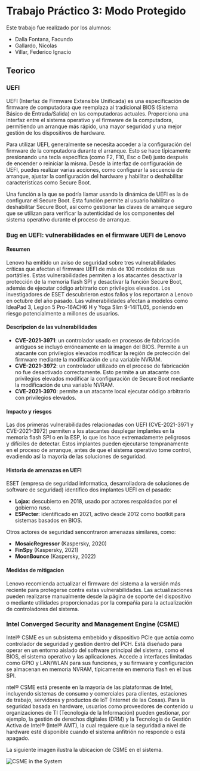 # Trabajo Práctico 3: Modo Protegido

Este trabajo fue realizado por los alumnos:

- Dalla Fontana, Facundo
- Gallardo, Nicolas
- Villar, Federico Ignacio

## Teorico

### UEFI

UEFI (Interfaz de Firmware Extensible Unificada) es una especificación de firmware de computadora que reemplaza al tradicional BIOS (Sistema Básico de Entrada/Salida) en las computadoras actuales. Proporciona una interfaz entre el sistema operativo y el firmware de la computadora, permitiendo un arranque más rápido, una mayor seguridad y una mejor gestión de los dispositivos de hardware.

Para utilizar UEFI, generalmente se necesita acceder a la configuración del firmware de la computadora durante el arranque. Esto se hace típicamente presionando una tecla específica (como F2, F10, Esc o Del) justo después de encender o reiniciar la misma. Desde la interfaz de configuración de UEFI, puedes realizar varias acciones, como configurar la secuencia de arranque, ajustar la configuración del hardware y habilitar o deshabilitar características como Secure Boot.

Una función a la que se podría llamar usando la dinámica de UEFI es la de configurar el Secure Boot. Esta función permite al usuario habilitar o deshabilitar Secure Boot, así como gestionar las claves de arranque seguro que se utilizan para verificar la autenticidad de los componentes del sistema operativo durante el proceso de arranque.

### Bug en UEFI: vulnerabilidades en el firmware UEFI de Lenovo

#### Resumen

Lenovo ha emitido un aviso de seguridad sobre tres vulnerabilidades críticas que afectan el firmware UEFI de más de 100 modelos de sus portátiles. Estas vulnerabilidades permiten a los atacantes desactivar la protección de la memoria flash SPI y desactivar la función Secure Boot, además de ejecutar código arbitrario con privilegios elevados. Los investigadores de ESET descubrieron estos fallos y los reportaron a Lenovo en octubre del año pasado. Las vulnerabilidades afectan a modelos como IdeaPad 3, Legion 5 Pro-16ACH6 H y Yoga Slim 9-14ITL05, poniendo en riesgo potencialmente a millones de usuarios.

#### Descripcion de las vulnerabilidades

- **CVE-2021-3971**: un controlador usado en procesos de fabricación antiguos se incluyó erróneamente en la imagen del BIOS. Permite a un atacante con privilegios elevados modificar la región de protección del firmware mediante la modificación de una variable NVRAM.
- **CVE-2021-3972**: un controlador utilizado en el proceso de fabricación no fue desactivado correctamente. Esto permite a un atacante con privilegios elevados modificar la configuración de Secure Boot mediante la modificación de una variable NVRAM.
- **CVE-2021-3970**: permite a un atacante local ejecutar código arbitrario con privilegios elevados.

#### Impacto y riesgos

Las dos primeras vulnerabilidades relacionadas con UEFI (CVE-2021-3971 y CVE-2021-3972) permiten a los atacantes desplegar implantes en la memoria flash SPI o en la ESP, lo que los hace extremadamente peligrosos y difíciles de detectar. Estos implantes pueden ejecutarse tempranamente en el proceso de arranque, antes de que el sistema operativo tome control, evadiendo así la mayoría de las soluciones de seguridad.

#### Historia de amenazas en UEFI

ESET (empresa de seguridad informatica, desarrolladora de soluciones de software de seguridad) identifico dos implantes UEFI en el pasado:

- **Lojax**: descubierto en 2018, usado por actores respaldados por el gobierno ruso.
- **ESPecter**: identificado en 2021, activo desde 2012 como bootkit para sistemas basados en BIOS.

Otros actores de seguridad sencontraron amenazas similares, como:

- **MosaicRegressor** (Kaspersky, 2020)
- **FinSpy** (Kaspersky, 2021)
- **MoonBounce** (Kaspersky, 2022)

#### Medidas de mitigacion

Lenovo recomienda actualizar el firmware del sistema a la versión más reciente para protegerse contra estas vulnerabilidades. Las actualizaciones pueden realizarse manualmente desde la página de soporte del dispositivo o mediante utilidades proporcionadas por la compañía para la actualización de controladores del sistema.

### Intel Converged Security and Management Engine (CSME)

Intel® CSME es un subsistema embebido y dispositivo PCIe que actúa como controlador de seguridad y gestión dentro del PCH. Está diseñado para operar en un entorno aislado del software principal del sistema, como el BIOS, el sistema operativo y las aplicaciones. Accede a interfaces limitadas como GPIO y LAN/WLAN para sus funciones, y su firmware y configuración se almacenan en memoria NVRAM, típicamente en memoria flash en el bus SPI.

ntel® CSME está presente en la mayoría de las plataformas de Intel, incluyendo sistemas de consumo y comerciales para clientes, estaciones de trabajo, servidores y productos de IoT (Internet de las Cosas). Para la seguridad basada en hardware, usuarios como proveedores de contenido u organizaciones de TI (Tecnología de la Información) pueden gestionar, por ejemplo, la gestión de derechos digitales (DRM) y la Tecnología de Gestión Activa de Intel® (Intel® AMT), la cual requiere que la seguridad a nivel de hardware esté disponible cuando el sistema anfitrión no responde o está apagado.

La siguiente imagen ilustra la ubicacion de CSME en el sistema.

<img src="../assets/csme_system.png" alt="CSME in the System">


